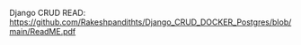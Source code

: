 Django CRUD
READ: https://github.com/Rakeshpandithts/Django_CRUD_DOCKER_Postgres/blob/main/ReadME.pdf
